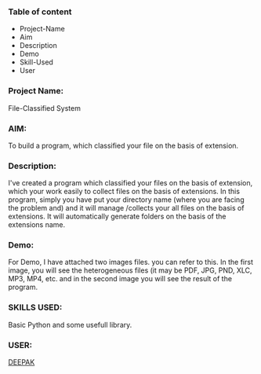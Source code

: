 ### Table of content

 * Project-Name
 * Aim
 * Description
 * Demo
 * Skill-Used
 * User
 
 ### Project Name: 
 File-Classified System   

 ### AIM: 
 To build a program, which classified your file on the basis of extension.
 
 ### Description: 
 I've created a program which classified your files on the basis of extension, which your work easily to collect files on the basis 
 of extensions. In this program, simply you have put your directory name (where you are facing the problem and) and it will manage /collects 
 your all files on the basis of extensions. It will automatically generate folders on the basis of the extensions name.  
 
 ### Demo:
 For Demo, I have attached two images files. you can refer to this. In the first image, you will see the heterogeneous files (it may be     PDF, JPG, PND, XLC, MP3, MP4, etc. and in the second image you will see the result of the program. 
 
 ### SKILLS USED:
 Basic Python and some usefull library. 

 ### USER: 
 [DEEPAK](https://github.com/deepak2233)
 
 
